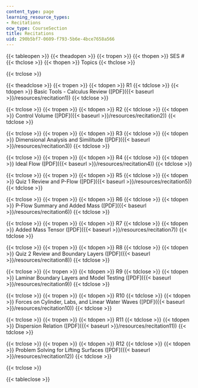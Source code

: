 ```yaml
---
content_type: page
learning_resource_types:
- Recitations
ocw_type: CourseSection
title: Recitations
uid: 290b5bf7-0609-f793-5b6e-4bce7658a566
---
```


{{< tableopen >}}
{{< theadopen >}}
{{< tropen >}}
{{< thopen >}}
SES #
{{< thclose >}}
{{< thopen >}}
Topics
{{< thclose >}}

{{< trclose >}}

{{< theadclose >}}
{{< tropen >}}
{{< tdopen >}}
R1
{{< tdclose >}}
{{< tdopen >}}
Basic Tools - Calculus Review ([PDF]({{< baseurl >}}/resources/recitation1))
{{< tdclose >}}

{{< trclose >}}
{{< tropen >}}
{{< tdopen >}}
R2
{{< tdclose >}}
{{< tdopen >}}
Control Volume ([PDF]({{< baseurl >}}/resources/recitation2))
{{< tdclose >}}

{{< trclose >}}
{{< tropen >}}
{{< tdopen >}}
R3
{{< tdclose >}}
{{< tdopen >}}
Dimensional Analysis and Similitude ([PDF]({{< baseurl >}}/resources/recitation3))
{{< tdclose >}}

{{< trclose >}}
{{< tropen >}}
{{< tdopen >}}
R4
{{< tdclose >}}
{{< tdopen >}}
Ideal Flow ([PDF]({{< baseurl >}}/resources/recitation4))
{{< tdclose >}}

{{< trclose >}}
{{< tropen >}}
{{< tdopen >}}
R5
{{< tdclose >}}
{{< tdopen >}}
Quiz 1 Review and P-Flow ([PDF]({{< baseurl >}}/resources/recitation5))
{{< tdclose >}}

{{< trclose >}}
{{< tropen >}}
{{< tdopen >}}
R6
{{< tdclose >}}
{{< tdopen >}}
P-Flow Summary and Added Mass ([PDF]({{< baseurl >}}/resources/recitation6))
{{< tdclose >}}

{{< trclose >}}
{{< tropen >}}
{{< tdopen >}}
R7
{{< tdclose >}}
{{< tdopen >}}
Added Mass Tensor ([PDF]({{< baseurl >}}/resources/recitation7))
{{< tdclose >}}

{{< trclose >}}
{{< tropen >}}
{{< tdopen >}}
R8
{{< tdclose >}}
{{< tdopen >}}
Quiz 2 Review and Boundary Layers ([PDF]({{< baseurl >}}/resources/recitation8))
{{< tdclose >}}

{{< trclose >}}
{{< tropen >}}
{{< tdopen >}}
R9
{{< tdclose >}}
{{< tdopen >}}
Laminar Boundary Layers and Model Testing ([PDF]({{< baseurl >}}/resources/recitation9))
{{< tdclose >}}

{{< trclose >}}
{{< tropen >}}
{{< tdopen >}}
R10
{{< tdclose >}}
{{< tdopen >}}
Forces on Cylinder, Labs, and Linear Water Waves ([PDF]({{< baseurl >}}/resources/recitation10))
{{< tdclose >}}

{{< trclose >}}
{{< tropen >}}
{{< tdopen >}}
R11
{{< tdclose >}}
{{< tdopen >}}
Dispersion Relation ([PDF]({{< baseurl >}}/resources/recitation11))
{{< tdclose >}}

{{< trclose >}}
{{< tropen >}}
{{< tdopen >}}
R12
{{< tdclose >}}
{{< tdopen >}}
Problem Solving for Lifting Surfaces ([PDF]({{< baseurl >}}/resources/recitation12))
{{< tdclose >}}

{{< trclose >}}

{{< tableclose >}}